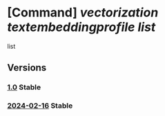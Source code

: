 # [Command] _vectorization textembeddingprofile list_

list

## Versions

### [1.0](/Resources/fllm-plane/L2luc3RhbmNlcy97fS9wcm92aWRlcnMvZm91bmRhdGlvbmFsbG0udmVjdG9yaXphdGlvbi90ZXh0ZW1iZWRkaW5ncHJvZmlsZXM=/1.0.xml) **Stable**

<!-- fllm-plane /instances/{}/providers/foundationallm.vectorization/textembeddingprofiles 1.0 -->

### [2024-02-16](/Resources/fllm-plane/L2luc3RhbmNlcy97fS9wcm92aWRlcnMvZm91bmRhdGlvbmFsbG0udmVjdG9yaXphdGlvbi90ZXh0ZW1iZWRkaW5ncHJvZmlsZXM=/2024-02-16.xml) **Stable**

<!-- fllm-plane /instances/{}/providers/foundationallm.vectorization/textembeddingprofiles 2024-02-16 -->
